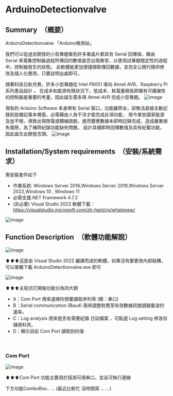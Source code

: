 # ArduinoDetectionvalve
##  Summary　（概要）
ArduinoDetectionvalve 「Arduino檢測站」

我們可以從過去開發的小型專題看到許多單晶片都具有 Serial 回傳值，藉由 Serial 來蒐集控制器過程所傳回的數值是否出現異常，以便測試專題穩定性的過程中，控制器發生的狀態。
此軟體能更加便捷擷取傳回數據，並完全公開代碼供修改及個人化應用，只要註明出處即可。

隨著科技日新月異，許多小型專題從 Intel P8051 導向 Atmel AVR、Raspberry Pi 系列產品設計 。
在成本和能源有限狀況下，低成本、耗電量極低即擁有可擴展性的控制器是重要的考量，因此誕生需多用 Atmel AVR 完成小型專題。
![image](https://user-images.githubusercontent.com/107128781/177026205-3c58b095-8780-4d82-b1c3-d73d6881fcc1.png)

現有的 Arduino Software 本身帶有 Serial 窗口，功能雖齊全，卻無法直接主動記錄到設備記事本裡面，必需藉由人為干涉才能完成此項功能，
現今某些國家能源及豈不穩，導致出現限電或饋線跳脫，進而響應數據未即時記錄完成，造成嚴重損失風險，為了補齊紀錄功能缺失問題，
設計具備即時回傳數值及具有紀載功能，因此誕生此開發念頭。
![image](https://user-images.githubusercontent.com/107128781/177026175-f704649e-d78d-4fc8-8435-c3d7d3495a1e.png)

##  Installation/System requirements　（安裝/系統需求）
需安裝套件如下
- 作業系統: Windows Server 2016,Windows Server 2019,Windows Server 2022,Windows 10 , Windows 11 
- 必需支援.NET Framework 4.7.2
- (非必要) Visual Studio 2022 軟體下載：https://visualstudio.microsoft.com/zh-hant/vs/whatsnew/

![image](https://user-images.githubusercontent.com/107128781/177026380-bda1e074-94ec-4b2e-92e2-a76037dd6dae.png)

##  Function Description　（軟體功能解說）
![image](https://user-images.githubusercontent.com/107128781/177045486-311091fe-9695-4786-8224-003a6c30cea5.png)

⬆⬆⬆這是由 Visual Studio 2022 編譯而成的軟體，如果沒有要更改內部結構，可以單獨下載 ArduinoDetectionvalve.exe 即可

![image](https://user-images.githubusercontent.com/107128781/177045496-ee91198a-1231-4e12-987a-b70e56601eab.png)

⬆⬆⬆主程式打開後功能分為四大類

- A：Com Port 用來選擇你想要讀取序列埠 (簡：串口)
- B：Serial communication (Baud) 用來調整對應至有效數據訊號調變載波的速率。
- C：Log analysis 用來是否有需要紀錄 日誌檔案 ，可點選 Log setting 修改存儲資料夾。
- D：顯示目前 Com Port 讀取到的值

　

###  Com Port 
![image](https://user-images.githubusercontent.com/107128781/177045505-ccecf16e-9bfe-4b84-8f03-42e0bd301eeb.png)

⬆⬆⬆Com Port 功能主要用於探測可用串口，並且可執行連線

下方功能ComboBox.. ...
(最近比較忙 沒時間寫 ... ...)
